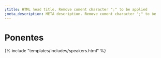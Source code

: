 ```yaml
---
;title: HTML head title. Remove coment character ";" to be applied
;meta_description: META description. Remove coment character ";" to be applied
---
```


# Ponentes

<div class="mb-5"></div>

{% include "templates/includes/speakers.html" %}
